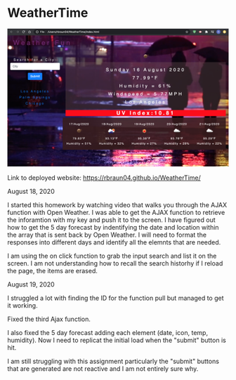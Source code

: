 # WeatherTime

<img src="WeatherTime.png">

Link to deployed website:  https://rbraun04.github.io/WeatherTime/

August 18, 2020

I started this homework by watching video that walks you through the AJAX function with Open Weather.  I was able to get the AJAX function to retrieve the inforamtion with my key and push it to the screen.  I have figured out how to get the 5 day forecast by indentifying the date and location within the array that is sent back by Open Weather.  I will need to format the responses into different days and identify all the elemnts that are needed.

I am using the on click function to grab the input search and list it on the screen.  I am not understanding how to recall the search historhy if I reload the page, the items are erased.  


August 19, 2020

I struggled a lot with finding the ID for the function pull but managed to get it working.

Fixed the third Ajax function.

I also fixed the 5 day forecast adding each element (date, icon, temp, humidity).  Now I need to replicat the initial load when the "submit" button is hit. 

I am still struggling with this assignment particularly the "submit" buttons that are generated are not reactive and I am not entirely sure why.  
